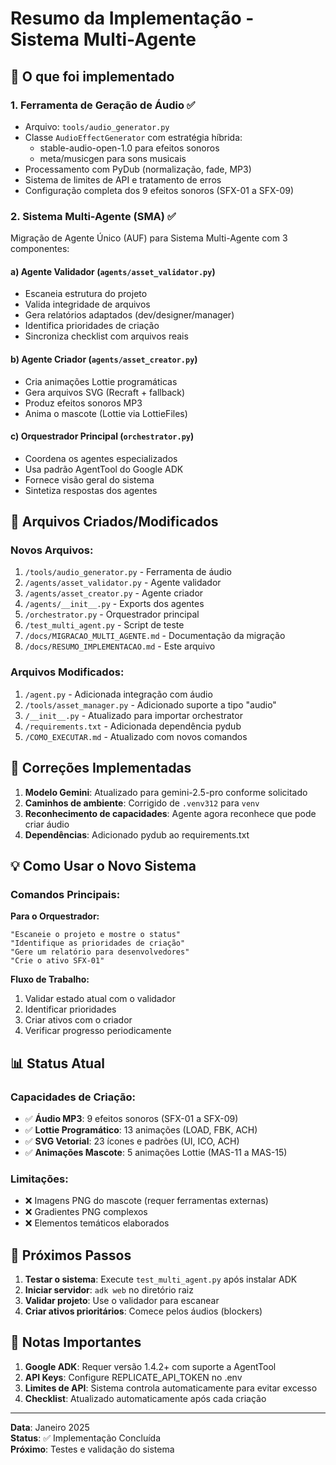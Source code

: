 # Resumo da Implementação - Sistema Multi-Agente

## 🎯 O que foi implementado

### 1. **Ferramenta de Geração de Áudio** ✅
- Arquivo: `tools/audio_generator.py`
- Classe `AudioEffectGenerator` com estratégia híbrida:
  - stable-audio-open-1.0 para efeitos sonoros
  - meta/musicgen para sons musicais
- Processamento com PyDub (normalização, fade, MP3)
- Sistema de limites de API e tratamento de erros
- Configuração completa dos 9 efeitos sonoros (SFX-01 a SFX-09)

### 2. **Sistema Multi-Agente (SMA)** ✅
Migração de Agente Único (AUF) para Sistema Multi-Agente com 3 componentes:

#### a) **Agente Validador** (`agents/asset_validator.py`)
- Escaneia estrutura do projeto
- Valida integridade de arquivos
- Gera relatórios adaptados (dev/designer/manager)
- Identifica prioridades de criação
- Sincroniza checklist com arquivos reais

#### b) **Agente Criador** (`agents/asset_creator.py`)
- Cria animações Lottie programáticas
- Gera arquivos SVG (Recraft + fallback)
- Produz efeitos sonoros MP3
- Anima o mascote (Lottie via LottieFiles)

#### c) **Orquestrador Principal** (`orchestrator.py`)
- Coordena os agentes especializados
- Usa padrão AgentTool do Google ADK
- Fornece visão geral do sistema
- Sintetiza respostas dos agentes

## 📁 Arquivos Criados/Modificados

### Novos Arquivos:
1. `/tools/audio_generator.py` - Ferramenta de áudio
2. `/agents/asset_validator.py` - Agente validador
3. `/agents/asset_creator.py` - Agente criador
4. `/agents/__init__.py` - Exports dos agentes
5. `/orchestrator.py` - Orquestrador principal
6. `/test_multi_agent.py` - Script de teste
7. `/docs/MIGRACAO_MULTI_AGENTE.md` - Documentação da migração
8. `/docs/RESUMO_IMPLEMENTACAO.md` - Este arquivo

### Arquivos Modificados:
1. `/agent.py` - Adicionada integração com áudio
2. `/tools/asset_manager.py` - Adicionado suporte a tipo "audio"
3. `/__init__.py` - Atualizado para importar orchestrator
4. `/requirements.txt` - Adicionada dependência pydub
5. `/COMO_EXECUTAR.md` - Atualizado com novos comandos

## 🔧 Correções Implementadas

1. **Modelo Gemini**: Atualizado para gemini-2.5-pro conforme solicitado
2. **Caminhos de ambiente**: Corrigido de `.venv312` para `venv`
3. **Reconhecimento de capacidades**: Agente agora reconhece que pode criar áudio
4. **Dependências**: Adicionado pydub ao requirements.txt

## 💡 Como Usar o Novo Sistema

### Comandos Principais:

**Para o Orquestrador:**
```
"Escaneie o projeto e mostre o status"
"Identifique as prioridades de criação"
"Gere um relatório para desenvolvedores"
"Crie o ativo SFX-01"
```

**Fluxo de Trabalho:**
1. Validar estado atual com o validador
2. Identificar prioridades
3. Criar ativos com o criador
4. Verificar progresso periodicamente

## 📊 Status Atual

### Capacidades de Criação:
- ✅ **Áudio MP3**: 9 efeitos sonoros (SFX-01 a SFX-09)
- ✅ **Lottie Programático**: 13 animações (LOAD, FBK, ACH)
- ✅ **SVG Vetorial**: 23 ícones e padrões (UI, ICO, ACH)
- ✅ **Animações Mascote**: 5 animações Lottie (MAS-11 a MAS-15)

### Limitações:
- ❌ Imagens PNG do mascote (requer ferramentas externas)
- ❌ Gradientes PNG complexos
- ❌ Elementos temáticos elaborados

## 🚀 Próximos Passos

1. **Testar o sistema**: Execute `test_multi_agent.py` após instalar ADK
2. **Iniciar servidor**: `adk web` no diretório raiz
3. **Validar projeto**: Use o validador para escanear
4. **Criar ativos prioritários**: Comece pelos áudios (blockers)

## 📝 Notas Importantes

1. **Google ADK**: Requer versão 1.4.2+ com suporte a AgentTool
2. **API Keys**: Configure REPLICATE_API_TOKEN no .env
3. **Limites de API**: Sistema controla automaticamente para evitar excesso
4. **Checklist**: Atualizado automaticamente após cada criação

---

**Data**: Janeiro 2025  
**Status**: ✅ Implementação Concluída  
**Próximo**: Testes e validação do sistema